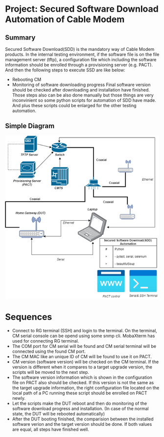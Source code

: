 # Project: Secured Software Download Automation of Cable Modem
## Summary
Secured Software Download(SDD) is the mandatory way of Cable Modem products.
In the internal testing environment, if the software file is on the file management server (tftp), a configuration file which including the software information should be enrolled through a provisioning server (e.g. PACT).
And then the following steps to execute SSD are like below:
- Rebooting CM
- Monitoring of software downloading progress
Final software version should be checked after downloading and installation have finished.
Those steps also can be also done manually but those things are very inconvinient so some python scripts for automation of SDD have made. 
And plus these scripts could be enlarged for the other testing automation. 

## Simple Diagram

<p align="center">
    <img src='./images/Secured_Software_Download_Automation.png'>
    <br>
    
</p>

# Sequences
- Connect to RG terminal (SSH) and login to the terminal. On the terminal, CM serial console can be opend using some snmp cli. MobaXterm has used for connecting RG terminal.
- The COM port for CM serial will be found and CM serial terminal will be connected using the found CM port.
- The CM MAC like an unique ID of CM will be found to use it on PACT.
- CM version (software version) will be checked on the CM terminal. If the version is different when it compares to a target upgrade version, the scripts will be moved to the next step.
- The software version information which is shown in the configuration file on PACT also should be checked. If this version is not the same as the target upgrade information, the right configuration file located on the local path of a PC running these script should be enrolled on PACT newly. 
- Let the scripts make the DUT reboot and then do monitoring of the software download progress and installation. (In case of the normal state, the DUT will be rebooted automatically) 
- After the DUT booting finished, the comparision between the installed software verion and the target version should be done. If both values are equal, all steps have finished well.
